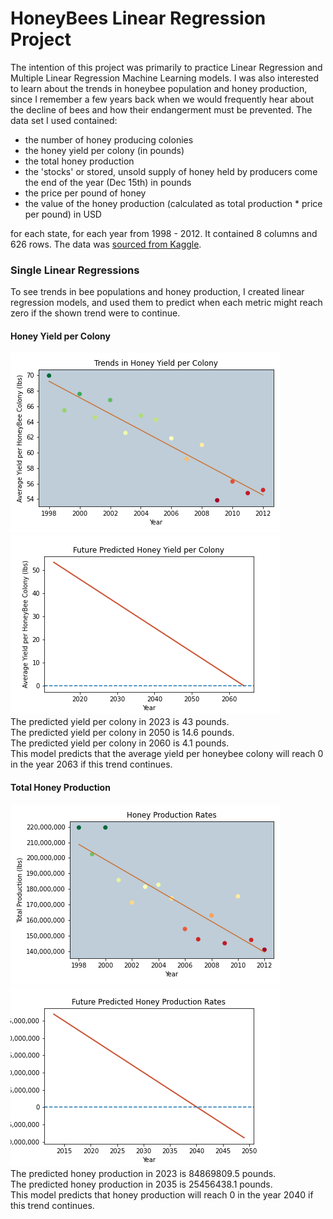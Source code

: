 # HoneyBees Linear Regression Project

The intention of this project was primarily to practice Linear Regression and Multiple Linear Regression Machine Learning models.  I was also interested to learn about the trends in honeybee population and honey production, since I remember a few years back when we would frequently hear about the decline of bees and how their endangerment must be prevented.
The data set I used contained:
- the number of honey producing colonies
- the honey yield per colony (in pounds)
- the total honey production
- the 'stocks' or stored, unsold supply of honey held by producers come the end of the year (Dec 15th) in pounds
- the price per pound of honey
- the value of the honey production (calculated as total production * price per pound) in USD

for each state, for each year from 1998 - 2012. It contained 8 columns and 626 rows.  The data was [sourced from Kaggle](https://www.kaggle.com/jessicali9530/honey-production). 

### Single Linear Regressions
To see trends in bee populations and honey production, I created linear regression models, and used them to predict when each metric might reach zero if the shown trend were to continue.
#### Honey Yield per Colony
![ypcbyyear.png](https://github.com/TheStarCloud/Projects/blob/main/HoneyProduction%20LinRegr/images/ypcbyyear.png?raw=true "Honey Yield per Colony")
![future_ypcbyyear.png](https://github.com/TheStarCloud/Projects/blob/main/HoneyProduction%20LinRegr/images/future_ypcbyyear.png?raw=true "Predicted Honey Yield per Colony")  
The predicted yield per colony in 2023 is 43 pounds.  
The predicted yield per colony in 2050 is 14.6 pounds.  
The predicted yield per colony in 2060 is 4.1 pounds.  
This model predicts that the average yield per honeybee colony will reach 0 in the year 2063 if this trend continues.

#### Total Honey Production
![prodbyyear.png](https://github.com/TheStarCloud/Projects/blob/main/HoneyProduction%20LinRegr/images/prodbyyear.png?raw=true "Total Honey Production")
![future_prodbyyear.png](https://github.com/TheStarCloud/Projects/blob/main/HoneyProduction%20LinRegr/images/future_prodbyyear.png?raw=true "Predicted Total Honey Production")  
The predicted honey production in 2023 is 84869809.5 pounds.  
The predicted honey production in 2035 is 25456438.1 pounds.  
This model predicts that honey production will reach 0 in the year 2040 if this trend continues.

#### 
